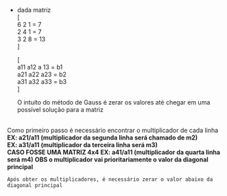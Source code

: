* dada matriz </br>
[ </br>6 2 1 = 7
</br> 2 4 1 = 7
</br>3 2 8 = 13
</br>]

    [ </br> a11     a12 a   13  = b1
</br> a21   a22   a23 = b2
</br>a31     a32    a33 = b3
</br>]

    O intuíto do método de Gauss é zerar os valores até chegar em uma possível solução para a matriz 
</br>
        Como primeiro passo é necessário encontrar o multiplicador de cada linha </br><b>EX: a21/a11 (multiplicador da segunda linha será chamado de m2)</b></br>
        <b>EX: a31/a11 (multiplicador da terceira linha será m3)</b></br>
        <b>CASO FOSSE UMA MATRIZ 4x4 EX: a41/a11 (multiplicador da quarta linha será m4)</b>
        <b>OBS o multiplicador vai prioritariamente o valor da diagonal principal </b></br>
    
    Após obter os multiplicadores, é necessário zerar o valor abaixo da diagonal principal
